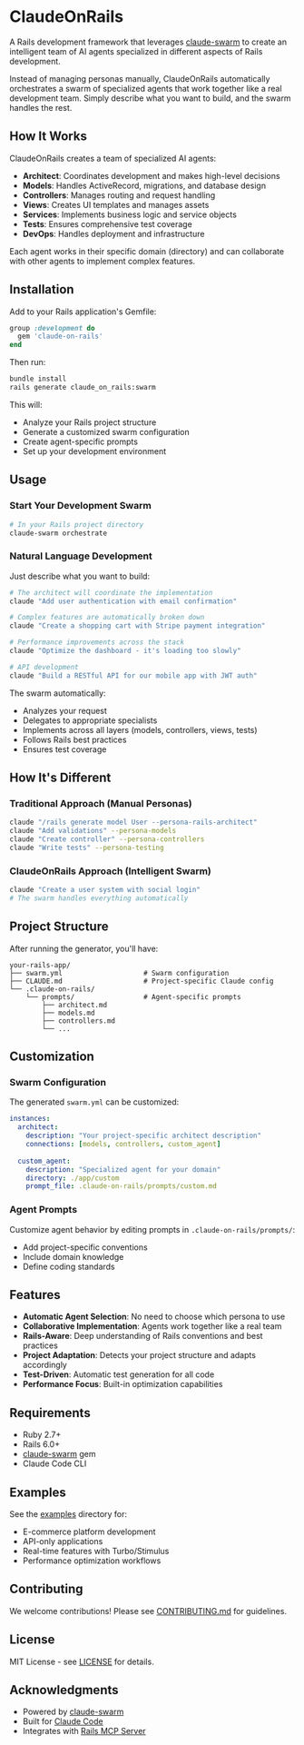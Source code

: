 # ClaudeOnRails

A Rails development framework that leverages [claude-swarm](https://github.com/parruda/claude-swarm) to create an intelligent team of AI agents specialized in different aspects of Rails development.

Instead of managing personas manually, ClaudeOnRails automatically orchestrates a swarm of specialized agents that work together like a real development team. Simply describe what you want to build, and the swarm handles the rest.

## How It Works

ClaudeOnRails creates a team of specialized AI agents:

- **Architect**: Coordinates development and makes high-level decisions
- **Models**: Handles ActiveRecord, migrations, and database design
- **Controllers**: Manages routing and request handling
- **Views**: Creates UI templates and manages assets
- **Services**: Implements business logic and service objects
- **Tests**: Ensures comprehensive test coverage
- **DevOps**: Handles deployment and infrastructure

Each agent works in their specific domain (directory) and can collaborate with other agents to implement complex features.

## Installation

Add to your Rails application's Gemfile:

```ruby
group :development do
  gem 'claude-on-rails'
end
```

Then run:

```bash
bundle install
rails generate claude_on_rails:swarm
```

This will:
- Analyze your Rails project structure
- Generate a customized swarm configuration
- Create agent-specific prompts
- Set up your development environment

## Usage

### Start Your Development Swarm

```bash
# In your Rails project directory
claude-swarm orchestrate
```

### Natural Language Development

Just describe what you want to build:

```bash
# The architect will coordinate the implementation
claude "Add user authentication with email confirmation"

# Complex features are automatically broken down
claude "Create a shopping cart with Stripe payment integration"

# Performance improvements across the stack
claude "Optimize the dashboard - it's loading too slowly"

# API development
claude "Build a RESTful API for our mobile app with JWT auth"
```

The swarm automatically:
- Analyzes your request
- Delegates to appropriate specialists
- Implements across all layers (models, controllers, views, tests)
- Follows Rails best practices
- Ensures test coverage

## How It's Different

### Traditional Approach (Manual Personas)
```bash
claude "/rails generate model User --persona-rails-architect"
claude "Add validations" --persona-models
claude "Create controller" --persona-controllers
claude "Write tests" --persona-testing
```

### ClaudeOnRails Approach (Intelligent Swarm)
```bash
claude "Create a user system with social login"
# The swarm handles everything automatically
```

## Project Structure

After running the generator, you'll have:

```
your-rails-app/
├── swarm.yml                    # Swarm configuration
├── CLAUDE.md                    # Project-specific Claude config
└── .claude-on-rails/
    └── prompts/                 # Agent-specific prompts
        ├── architect.md
        ├── models.md
        ├── controllers.md
        └── ...
```

## Customization

### Swarm Configuration

The generated `swarm.yml` can be customized:

```yaml
instances:
  architect:
    description: "Your project-specific architect description"
    connections: [models, controllers, custom_agent]
  
  custom_agent:
    description: "Specialized agent for your domain"
    directory: ./app/custom
    prompt_file: .claude-on-rails/prompts/custom.md
```

### Agent Prompts

Customize agent behavior by editing prompts in `.claude-on-rails/prompts/`:
- Add project-specific conventions
- Include domain knowledge
- Define coding standards

## Features

- **Automatic Agent Selection**: No need to choose which persona to use
- **Collaborative Implementation**: Agents work together like a real team
- **Rails-Aware**: Deep understanding of Rails conventions and best practices
- **Project Adaptation**: Detects your project structure and adapts accordingly
- **Test-Driven**: Automatic test generation for all code
- **Performance Focus**: Built-in optimization capabilities

## Requirements

- Ruby 2.7+
- Rails 6.0+
- [claude-swarm](https://github.com/parruda/claude-swarm) gem
- Claude Code CLI

## Examples

See the [examples](./examples) directory for:
- E-commerce platform development
- API-only applications
- Real-time features with Turbo/Stimulus
- Performance optimization workflows

## Contributing

We welcome contributions! Please see [CONTRIBUTING.md](./CONTRIBUTING.md) for guidelines.

## License

MIT License - see [LICENSE](./LICENSE) for details.

## Acknowledgments

- Powered by [claude-swarm](https://github.com/parruda/claude-swarm)
- Built for [Claude Code](https://github.com/anthropics/claude-code)
- Integrates with [Rails MCP Server](https://github.com/mariochavez/rails-mcp-server)